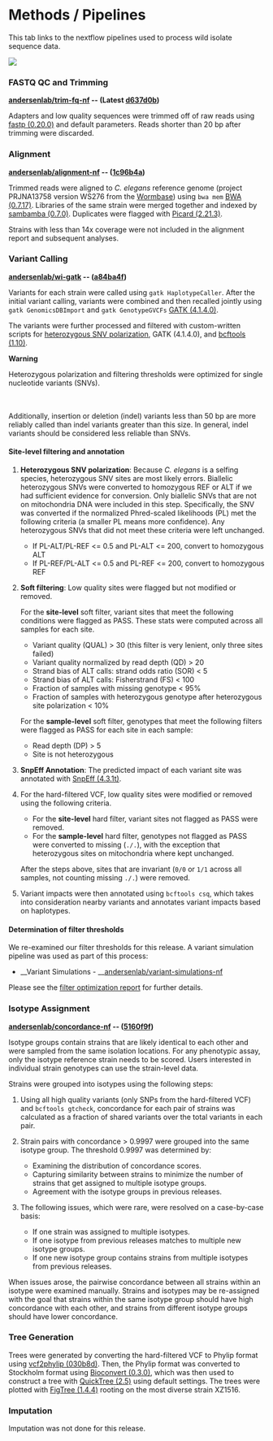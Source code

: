 # Methods / Pipelines

This tab links to the nextflow pipelines used to process wild isolate sequence data.

![](/static/img/overview.drawio.svg)

### FASTQ QC and Trimming
__[andersenlab/trim-fq-nf](https://github.com/andersenlab/trim-fq-nf) -- (<strong>Latest</strong> [d637d0b](https://github.com/AndersenLab/trim-fq-nf/tree/d637d0b))__

Adapters and low quality sequences were trimmed off of raw reads using [fastp (0.20.0)](https://github.com/OpenGene/fastp) and default parameters. Reads shorter than 20 bp after trimming were discarded. 

### __Alignment__

__[andersenlab/alignment-nf](https://github.com/andersenlab/alignment-nf) -- ([1c96b4a](https://github.com/AndersenLab/alignment-nf/tree/1c96b4a))__

Trimmed reads were aligned to _C. elegans_ reference genome (project PRJNA13758 version WS276 from the [Wormbase](https://wormbase.org/)) using `bwa mem` [BWA (0.7.17)](http://bio-bwa.sourceforge.net/). Libraries of the same strain were merged together and indexed by [sambamba (0.7.0)](https://lomereiter.github.io/sambamba/). Duplicates were flagged with [Picard (2.21.3)](https://broadinstitute.github.io/picard/).

Strains with less than 14x coverage were not included in the alignment report and subsequent analyses.

### __Variant Calling__

__[andersenlab/wi-gatk](https://github.com/andersenlab/wi-gatk) -- ([a84ba4f](https://github.com/AndersenLab/wi-gatk/tree/a84ba4f))__

Variants for each strain were called using `gatk HaplotypeCaller`. After the initial variant calling, variants were combined and then recalled jointly using `gatk GenomicsDBImport` and `gatk GenotypeGVCFs` [GATK (4.1.4.0)](https://gatk.broadinstitute.org/hc/en-us/sections/360007279452-4-1-4-0?page=6#articles).

The variants were further processed and filtered with custom-written scripts for [heterozygous SNV polarization](https://github.com/AndersenLab/wi-gatk/blob/master/env/het_polarization.nim), GATK (4.1.4.0), and [bcftools (1.10)](http://samtools.github.io/bcftools/bcftools.html).


<div class='alert alert-warning'>

<strong>Warning</strong><br />

Heterozygous polarization and filtering thresholds were optimized for single nucleotide variants (SNVs).

<br /><br />
Additionally, insertion or deletion (indel) variants less than 50 bp are more reliably called than indel variants greater than this size. In general, indel variants should be considered less reliable than SNVs.
</div>

#### Site-level filtering and annotation

1. __Heterozygous SNV polarization__: Because _C. elegans_ is a selfing species, heterozygous SNV sites are most likely errors. Biallelic heterozygous SNVs were converted to homozygous REF or ALT if we had sufficient evidence for conversion. Only biallelic SNVs that are not on mitochondria DNA were included in this step. Specifically, the SNV was converted if the normalized Phred-scaled likelihoods (PL) met the following criteria (a smaller PL means more confidence). Any heterozygous SNVs that did not meet these criteria were left unchanged.
    * If PL-ALT/PL-REF <= 0.5 and PL-ALT <= 200, convert to homozygous ALT
    * If PL-REF/PL-ALT <= 0.5 and PL-REF <= 200, convert to homozygous REF

2. __Soft filtering__: Low quality sites were flagged but not modified or removed.

    For the __site-level__ soft filter, variant sites that meet the following conditions were flagged as PASS. These stats were computed across all samples for each site.

    * Variant quality (QUAL) > 30 (this filter is very lenient, only three sites failed)
    * Variant quality normalized by read depth (QD) > 20
    * Strand bias of ALT calls: strand odds ratio (SOR) < 5
    * Strand bias of ALT calls: Fisherstrand (FS) < 100
    * Fraction of samples with missing genotype < 95%
    * Fraction of samples with heterozygous genotype after heterozygous site polarization < 10%

    For the __sample-level__ soft filter, genotypes that meet the following filters were flagged as PASS for each site in each sample: 

    * Read depth (DP) > 5
    * Site is not heterozygous

3. __SnpEff Annotation__: The predicted impact of each variant site was annotated with [SnpEff (4.3.1t)](https://pcingola.github.io/SnpEff/SnpEff.html). 

4. For the hard-filtered VCF, low quality sites were modified or removed using the following criteria. 
	
    * For the __site-level__ hard filter, variant sites not flagged as PASS were removed.
	* For the __sample-level__ hard filter, genotypes not flagged as PASS were converted to missing (`./.`), with the exception that heterozygous sites on mitochondria where kept unchanged.

    After the steps above, sites that are invariant (`0/0` or `1/1` across all samples, not counting missing `./.`) were removed. 

5. Variant impacts were then annotated using `bcftools csq`, which takes into consideration nearby variants and annotates variant impacts based on haplotypes.

#### Determination of filter thresholds

We re-examined our filter thresholds for this release. A variant simulation pipeline was used as part of this process:

* __Variant Simulations - __[andersenlab/variant-simulations-nf](https://github.com/andersenlab/variant-simulations-nf)

Please see the [filter optimization report](/static/reports/filter_optimization/20200803_optimization_report.html) for further details.

### __Isotype Assignment__
__[andersenlab/concordance-nf](https://github.com/andersenlab/concordance-nf) -- ([5160f9f](https://github.com/andersenlab/concordance-nf/tree/5160f9f))__

<span class="tooltip-item" data-toggle="tooltip"  data-placement="bottom" title="Isotypes are groups of strains that carry distinct genome-wide haplotypes.">Isotype</span> groups contain strains that are likely identical to each other and were sampled from the same isolation locations. For any phenotypic assay, only the isotype reference strain needs to be scored. Users interested in individual strain genotypes can use the strain-level data.

Strains were grouped into isotypes using the following steps:

1. Using all high quality variants (only SNPs from the hard-filtered VCF) and `bcftools gtcheck`, concordance for each pair of strains was calculated as a fraction of shared variants over the total variants in each pair.
	
2. Strain pairs with concordance > 0.9997 were grouped into the same isotype group. The threshold 0.9997 was determined by:
		
    * Examining the distribution of concordance scores.
    * Capturing similarity between strains to minimize the number of strains that get  assigned to multiple isotype groups.
    * Agreement with the isotype groups in previous releases.

3. The following issues, which were rare, were resolved on a case-by-case basis:

    * If one strain was assigned to multiple isotypes. 
    * If one isotype from previous releases matches to multiple new isotype groups.
    * If one new isotype group contains strains from multiple isotypes from previous releases.
	
When issues arose, the pairwise concordance between all strains within an isotype were examined manually. Strains and isotypes may be re-assigned with the goal that strains within the same isotype group should have high concordance with each other, and strains from different isotype groups should have lower concordance. 

### __Tree Generation__

Trees were generated by converting the hard-filtered VCF to Phylip format using [vcf2phylip (030b8d)](https://github.com/edgardomortiz/vcf2phylip/tree/030b8d). Then, the Phylip format was converted to Stockholm format using [Bioconvert (0.3.0)](https://bioconvert.readthedocs.io/en/master/index.html), which was then used to construct a tree with [QuickTree (2.5)](https://github.com/tseemann/quicktree) using default settings. The trees were plotted with [FigTree (1.4.4)](http://tree.bio.ed.ac.uk/software/figtree/) rooting on the most diverse strain XZ1516.

### __Imputation__

Imputation was not done for this release.
